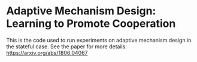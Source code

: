 # Adaptive Mechanism Design: Learning to Promote Cooperation

This is the code used to run experiments on adaptive mechanism design in the stateful case. See the paper for more details: https://arxiv.org/abs/1806.04067
